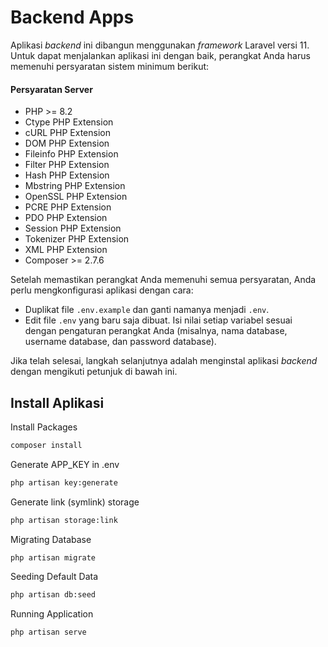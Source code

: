 # Backend Apps

Aplikasi *backend* ini dibangun menggunakan *framework* Laravel versi 11. Untuk dapat menjalankan aplikasi ini dengan baik, perangkat Anda harus memenuhi persyaratan sistem minimum berikut:

#### Persyaratan Server
- PHP >= 8.2
- Ctype PHP Extension
- cURL PHP Extension
- DOM PHP Extension
- Fileinfo PHP Extension
- Filter PHP Extension
- Hash PHP Extension
- Mbstring PHP Extension
- OpenSSL PHP Extension
- PCRE PHP Extension
- PDO PHP Extension
- Session PHP Extension
- Tokenizer PHP Extension
- XML PHP Extension
- Composer >= 2.7.6

Setelah memastikan perangkat Anda memenuhi semua persyaratan, Anda perlu mengkonfigurasi aplikasi dengan cara:
- Duplikat file ```.env.example``` dan ganti namanya menjadi ```.env```.
- Edit file ```.env``` yang baru saja dibuat. Isi nilai setiap variabel sesuai dengan pengaturan perangkat Anda (misalnya, nama database, username database, dan password database).

Jika telah selesai, langkah selanjutnya adalah menginstal aplikasi *backend* dengan mengikuti petunjuk di bawah ini.

## Install Aplikasi

Install Packages

```sh 
composer install 
```

Generate APP_KEY in .env

```sh 
php artisan key:generate
```

Generate link (symlink) storage 

```sh
php artisan storage:link
```

Migrating Database

```sh
php artisan migrate
```

Seeding Default Data

```sh
php artisan db:seed
```

Running Application

```sh
php artisan serve
```
